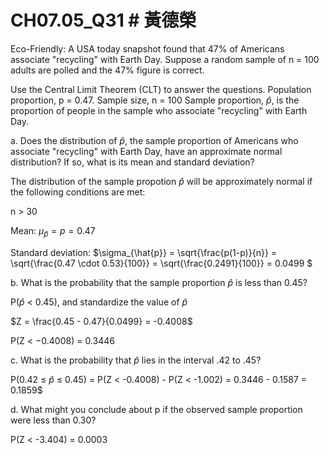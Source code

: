 # CH07.05_Q31 # 黃德榮

Eco-Friendly: A USA today snapshot found that 47% of Americans associate "recycling" with Earth Day.
Suppose a random sample of n = 100 adults are polled and the 47% figure is correct.

Use the Central Limit Theorem (CLT) to answer the questions.
Population proportion, p = 0.47.
Sample size, n = 100
Sample proportion, $\hat{p}$, is the proportion of people in the sample who associate "recycling" with Earth Day.

a. Does the distribution of $\hat{p}$, the sample proportion of Americans who associate "recycling" with Earth Day, have an approximate normal distribution? If so, what is its mean and standard deviation?

The distribution of the sample propotion $\hat{p}$ will be approximately normal if the following conditions are met:

n > 30 

Mean: $\mu_{\hat{p}} = p = 0.47$

Standard deviation: $\sigma_{\hat{p}} = \sqrt{\frac{p(1-p)}{n}} = \sqrt{\frac{0.47 \cdot 0.53}{100}} = \sqrt{\frac{0.2491}{100}} = 0.0499 $

b. What is the probability that the sample proportion $\hat{p}$ is less than 0.45?

P($\hat{p}$ < 0.45), and standardize the value of $\hat{p}$

$Z = \frac{0.45 - 0.47}{0.0499} = -0.4008$

P(Z < −0.4008) = 0.3446

c. What is the probability that $\hat{p}$ lies in the interval .42 to .45?

P(0.42 ≤ $\hat{p}$ ≤ 0.45) = P(Z < -0.4008) - P(Z < -1.002) = 0.3446 - 0.1587 = 0.1859$

d. What might you conclude about p if the observed sample proportion were less than 0.30?

P(Z < -3.404) = 0.0003
